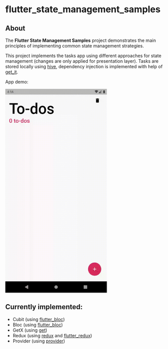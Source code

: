 # flutter_state_management_samples


## About
The **Flutter State Management Samples** project demonstrates the main principles of implementing common state management strategies. 

This project implements the tasks app using different approaches for state management (changes are only applied for presentation layer). Tasks are stored locally using [hive](https://pub.dev/packages/hive), dependency injection is implemented with help of [get_it](https://pub.dev/packages/get_it). 

App demo:

<img src="demo.gif" width="320"/>



## Currently implemented:
* Cubit (using [flutter_bloc](https://pub.dev/packages/flutter_bloc))
* Bloc (using [flutter_bloc](https://pub.dev/packages/flutter_bloc))
* GetX (using [get](https://pub.dev/packages/get))
* Redux (using [redux](https://pub.dev/packages/redux) and [flutter_redux](https://pub.dev/packages/flutter_redux))
* Provider (using [provider](https://pub.dev/packages/provider))
